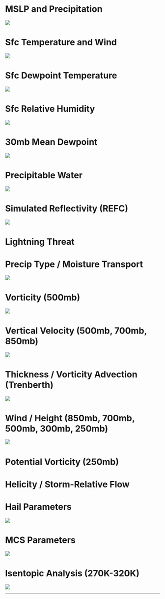 
# MSLP and Precipitation

![](../images/screenCapture-2016.04.04.13.43.40-20160402_120000.png)

# Sfc Temperature and Wind

![](../images/screenCapture-2016.04.04.13.35.35-20160404_000000.png)

# Sfc Dewpoint Temperature

![](../images/screenCapture-2016.04.04.13.35.51-20160404_000000.png)

# Sfc Relative Humidity

![](../images/screenCapture-2016.04.04.13.36.06-20160403_150000.png)

# 30mb Mean Dewpoint

![](../images/screenCapture-2016.04.04.13.36.14-20160404_000000.png)

# Precipitable Water

![](../images/screenCapture-2016.04.04.13.36.20-20160404_000000.png)

# Simulated Reflectivity (REFC)

![](../images/screenCapture-2016.04.04.13.36.45-20160331_120000.png)

# Lightning Threat


# Precip Type / Moisture Transport

![](../images/screenCapture-2016.04.04.13.36.56-20160404_000000.png)

# Vorticity (500mb)

![](../images/screenCapture-2016.04.04.13.37.03-20160404_000000.png)

# Vertical Velocity (500mb, 700mb, 850mb)

![](../images/screenCapture-2016.04.04.13.37.10-20160404_000000.png)

# Thickness / Vorticity Advection (Trenberth)

![](../images/screenCapture-2016.04.04.13.37.27-20160404_000000.png)

# Wind / Height (850mb, 700mb, 500mb, 300mb, 250mb)

![](../images/screenCapture-2016.04.04.13.37.34-20160404_000000.png)

# Potential Vorticity (250mb)

# Helicity / Storm-Relative Flow


# Hail Parameters

![](../images/screenCapture-2016.04.04.13.37.56-20160331_150000.png)

# MCS Parameters

![](../images/screenCapture-2016.04.04.13.38.36-20160331_150000.png)

# Isentopic Analysis (270K-320K)

![](../images/screenCapture-2016.04.04.13.41.26-20160404_000000.png)

---
